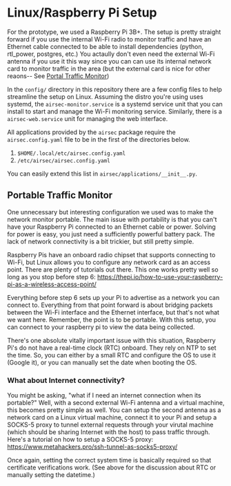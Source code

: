 # Linux/Raspberry Pi Setup

For the prototype, we used a Raspberry Pi 3B+. The setup is pretty straight forward if you use the internal Wi-Fi radio to monitor traffic and have an Ethernet cable connected to be able to install dependencies (python, rtl_power, postgres, etc.) You actaully don't even need the external Wi-Fi antenna if you use it this way since you can can use its internal network card to monitor traffic in the area (but the external card is nice for other reaons-- See [Portal Traffic Monitor](#Portable-Traffic-Monitor))

In the `config/` directory in this repository there are a few config files to help streamline the setup on Linux. Assuming the distro you're using uses systemd, the `airsec-monitor.service` is a systemd service unit that you can install to start and manage the Wi-Fi monitoring service. Similarly, there is a `airsec-web.service` unit for managing the web interface.

All applications provided by the `airsec` package require the `airsec.config.yaml` file to be in the first of the directories below.

1. `$HOME/.local/etc/airsec.config.yaml`
1. `/etc/airsec/airsec.config.yaml`

You can easily extend this list in `airsec/applications/__init__.py`.

## Portable Traffic Monitor

One unnecessary but interesting configuration we used was to make the network
monitor portable. The main issue with portability is that you can't have your
Raspberry Pi connected to an Ethernet cable or power. Solving for power is easy,
you just need a sufficiently powerful battery pack. The lack of network
connectivity is a bit trickier, but still pretty simple.

Raspberry Pis have an onboard radio chipset that supports connecting to Wi-Fi, but Linux allows you to configure any network card as an access point. There are plenty of tutorials out there. This one works pretty well so long as you stop before step 6: https://thepi.io/how-to-use-your-raspberry-pi-as-a-wireless-access-point/

Everything before step 6 sets up your Pi to advertise as a network you can connect to. Everything from that point forward is about bridging packets between the Wi-Fi interface and the Ethernet interface, but that's not what we want here. Remember, the point is to be portable. With this setup, you can connect to your raspberry pi to view the data being collected.

There's one absolute vitally important issue with this situation, Raspberry Pi's do not have a real-time clock (RTC) onboard. They rely on NTP to set the time. So, you can either by a small RTC and configure the OS to use it (Google it), or you can manually set the date when booting the OS.

### What about Internet connectivity?

You might be asking, "what if I need an internet connection when its portable?" Well, with a second external Wi-Fi antenna and a virtual machine, this becomes pretty simple as well. You can setup the second antenna as a network card on a Linux virtual machine, connect it to your Pi and setup a SOCKS-5 proxy to tunnel external requests through your virutal machine (which should be sharing Internet with the host) to pass traffic through. Here's a tutorial on how to setup a SOCKS-5 proxy: https://www.metahackers.pro/ssh-tunnel-as-socks5-proxy/

Once again, setting the correct system time is basically required so that certificate verifications work. (See above for the discussion about RTC or manually setting the datetime.)